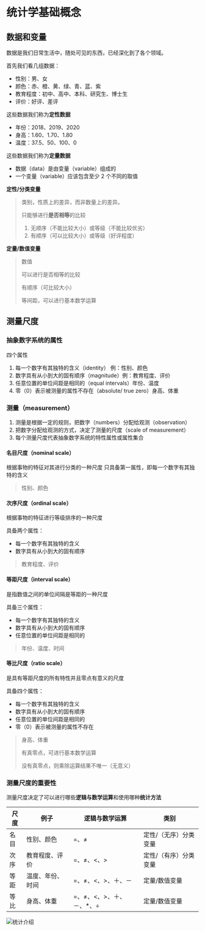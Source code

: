 # 统计学基础概念

## 数据和变量

数据是我们日常生活中，随处可见的东西，已经深化到了各个领域。

首先我们看几组数据：

- 性别：男、女
- 颜色：赤、橙、黄、绿、青、蓝、紫
- 教育程度：初中、高中、本科、研究生、博士生
- 评价：好评、差评

这些数据我们称为**定性数据**

- 年份：2018、2019、2020
- 身高：1.60、1.70、1.80
- 温度：37.5、50、100、0

这些数据我们称为**定量数据**

- 数据（data）是由变量（variable）组成的
- 一个变量（variable）应该包含至少 2 个不同的取值

**定性/分类变量**

>类别，性质上的差异，而非数量上的差异。
>
>只能够进行**是否相等**的比较
>
>1. 无顺序（不能比较大小）或等级（不能比较优劣）
>2. 有顺序（可以比较大小）或等级（好评程度）

**定量/数值变量**

> 数值
>
> 可以进行是否相等的比较
>
> 有顺序（可比较大小）
>
> 等间距，可以进行基本数学运算

## 测量尺度

### 抽象数字系统的属性

四个属性

1. 每一个数字有其独特的含义（identity） 例：性别、颜色
2. 数字具有从小到大的固有顺序（magnitude）例：教育程度、评价
3. 任意位置的单位间距是相同的（equal intervals）年份、温度
4. 零（0）表示被测量的属性不存在（absolute/ true zero）身高、体重

### 测量（measurement）

1. 测量是根据一定的规则，把数字（numbers）分配给观测（observation）
2. 把数字分配给观测的方式，决定了测量的尺度（scale of measurement）
3. 每个测量尺度代表抽象数字系统的特性属性或属性集合

#### 名目尺度（nominal scale）

根据事物的特征对其进行分类的一种尺度
只具备第一属性，即每一个数字有其独特的含义

> 性别、颜色

#### 次序尺度（ordinal scale）

根据事物的特征进行等级排序的一种尺度

具备两个属性：

- 每一个数字有其独特的含义
- 数字具有从小到大的固有顺序

> 教育程度、评价

#### 等距尺度（interval scale）

是指数值之间的单位间隔是等距的一种尺度

具备三个属性：

- 每一个数字有其独特的含义
- 数字具有从小到大的固有顺序
- 任意位置的单位间距是相同的

> 年份、温度、时间

#### 等比尺度（ratio scale）

是具有等距尺度的所有特性并且零点有意义的尺度

具备四个属性：

- 每一个数字有其独特的含义
- 数字具有从小到大的固有顺序
- 任意位置的单位间距是相同的
- 零（0）表示被测量的属性不存在

> 身高、体重
>
> 有真零点，可进行基本数学运算
>
> 没有真零点，则乘除运算结果不唯一（无意义）

### 测量尺度的重要性

测量尺度决定了可以进行哪些**逻辑与数学运算**和使用哪种**统计方法**

| 尺度 | 例子             | 逻辑与数学运算           | 类别                  |
| ---- | ---------------- | ------------------------ | --------------------- |
| 名目 | 性别、颜色       | =、≠                     | 定性/（无序）分类变量 |
| 次序 | 教育程度、评价   | =、≠、<、>               | 定性/（有序）分类变量 |
| 等距 | 温度、年份、时间 | =、≠、<、>、＋、－       | 定量/数值变量         |
| 等比 | 身高、体重       | =、≠、<、>、＋、－、*、÷ | 定量/数值变量         |

![统计介绍](http://img.elixir-zh.cn/uPic/统计介绍.png)


